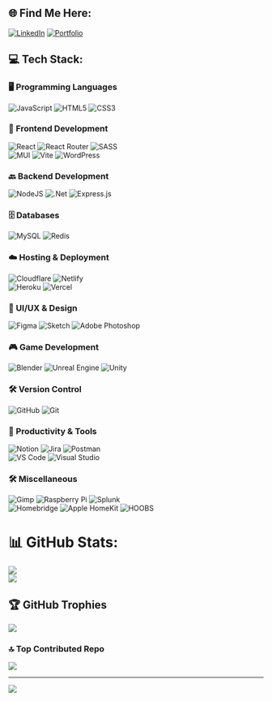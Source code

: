 ## 🌐 Find Me Here:

[![LinkedIn](https://img.shields.io/badge/LinkedIn-blue?style=for-the-badge)](https://www.linkedin.com/in/bailey-leong)
[![Portfolio](https://img.shields.io/badge/portfolio-grey?style=for-the-badge&logo=googlechrome
)](https://www.baileyleong.com)

## 💻 Tech Stack:

### 🖥️ Programming Languages  
![JavaScript](https://img.shields.io/badge/javascript-%23323330.svg?style=flat&logo=javascript&logoColor=%23F7DF1E)  ![HTML5](https://img.shields.io/badge/html5-%23E34F26.svg?style=flat&logo=html5&logoColor=white)  ![CSS3](https://img.shields.io/badge/css3-%231572B6.svg?style=flat&logo=css3&logoColor=white)  

### 🎨 Frontend Development  
![React](https://img.shields.io/badge/react-%2320232a.svg?style=flat&logo=react&logoColor=%2361DAFB)  ![React Router](https://img.shields.io/badge/React_Router-CA4245?style=flat&logo=react-router&logoColor=white)  ![SASS](https://img.shields.io/badge/SASS-hotpink.svg?style=flat&logo=SASS&logoColor=white)  
![MUI](https://img.shields.io/badge/MUI-%230081CB.svg?style=flat&logo=mui&logoColor=white)  ![Vite](https://img.shields.io/badge/vite-%23646CFF.svg?style=flat&logo=vite&logoColor=white)  ![WordPress](https://img.shields.io/badge/WordPress-%23117AC9.svg?style=flat&logo=WordPress&logoColor=white)  

### 🔙 Backend Development  
![NodeJS](https://img.shields.io/badge/node.js-6DA55F?style=flat&logo=node.js&logoColor=white)  ![.Net](https://img.shields.io/badge/.NET-5C2D91?style=flat&logo=.net&logoColor=white)  ![Express.js](https://img.shields.io/badge/Express.js-404D59?style=flat&logo=express&logoColor=white)  

### 🗄️ Databases  
![MySQL](https://img.shields.io/badge/mysql-4479A1.svg?style=flat&logo=mysql&logoColor=white)  ![Redis](https://img.shields.io/badge/redis-%23DD0031.svg?style=flat&logo=redis&logoColor=white)  

### ☁️ Hosting & Deployment  
![Cloudflare](https://img.shields.io/badge/Cloudflare-F38020?style=flat&logo=Cloudflare&logoColor=white)  ![Netlify](https://img.shields.io/badge/netlify-%23000000.svg?style=flat&logo=netlify&logoColor=#00C7B7)  
![Heroku](https://img.shields.io/badge/heroku-%23430098.svg?style=flat&logo=heroku&logoColor=white)  ![Vercel](https://img.shields.io/badge/vercel-%23000000.svg?style=flat&logo=vercel&logoColor=white)  

### 🎨 UI/UX & Design  
![Figma](https://img.shields.io/badge/figma-%23F24E1E.svg?style=flat&logo=figma&logoColor=white)  ![Sketch](https://img.shields.io/badge/Sketch-FFB387?style=flat&logo=sketch&logoColor=black)  ![Adobe Photoshop](https://img.shields.io/badge/adobe%20photoshop-%2331A8FF.svg?style=flat&logo=adobe%20photoshop&logoColor=white)  

### 🎮 Game Development  
![Blender](https://img.shields.io/badge/blender-%23F5792A.svg?style=flat&logo=blender&logoColor=white)  ![Unreal Engine](https://img.shields.io/badge/unrealengine-%23313131.svg?style=flat&logo=unrealengine&logoColor=white)  ![Unity](https://img.shields.io/badge/unity-%23000000.svg?style=flat&logo=unity&logoColor=white)  

### 🛠️ Version Control  
![GitHub](https://img.shields.io/badge/github-%23121011.svg?style=flat&logo=github&logoColor=white)  ![Git](https://img.shields.io/badge/git-%23F05033.svg?style=flat&logo=git&logoColor=white)  

### 📑 Productivity & Tools  
![Notion](https://img.shields.io/badge/Notion-%23000000.svg?style=flat&logo=notion&logoColor=white)  ![Jira](https://img.shields.io/badge/jira-%230A0FFF.svg?style=flat&logo=jira&logoColor=white)  ![Postman](https://img.shields.io/badge/Postman-FF6C37?style=flat&logo=postman&logoColor=white)  
![VS Code](https://img.shields.io/badge/VS%20Code-0078D4?style=flat&logo=visualstudiocode&logoColor=white)  ![Visual Studio](https://img.shields.io/badge/Visual%20Studio-5C2D91?style=flat&logo=visualstudio&logoColor=white)  

### 🛠️ Miscellaneous  
![Gimp](https://img.shields.io/badge/Gimp-657D8B?style=flat&logo=gimp&logoColor=FFFFFF)  ![Raspberry Pi](https://img.shields.io/badge/-Raspberry_Pi-C51A4A?style=flat&logo=Raspberry-Pi)  ![Splunk](https://img.shields.io/badge/splunk-%23000000.svg?style=flat&logo=splunk&logoColor=white)  
![Homebridge](https://img.shields.io/badge/homebridge-%23491F59.svg?style=flat&logo=homebridge&logoColor=white)  ![Apple HomeKit](https://img.shields.io/badge/Apple_HomeKit-FFA500?style=flat&logo=apple&logoColor=white)  ![HOOBS](https://img.shields.io/badge/HOOBS-%23491F59.svg?style=flat&logo=hoobs&logoColor=white)  


# 📊 GitHub Stats:


<picture>
  <source
    srcset="https://github-readme-streak-stats-pink-eight.vercel.app?user=BaileyLeong&theme=neon&hide_border=false#gh-dark-mode-only"
    media="(prefers-color-scheme: dark)"
  />
  <source
    srcset="https://github-readme-streak-stats-pink-eight.vercel.app?user=BaileyLeong&theme=catppuccin-latte#gh-light-mode-only"
    media="(prefers-color-scheme: light), (prefers-color-scheme: no-preference)"
  />
  <img src="https://github-readme-stats-baileyleongs-projects.vercel.app/api?user=BaileyLeong&show_icons=true" />
</picture>
<br/>
<picture>
  <source
    srcset="https://github-readme-stats.vercel.app/api/top-langs/?username=BaileyLeong&theme=neon&hide_border=false&include_all_commits=true&count_private=true&exclude_repo=github-readme-streak-stats&layout=compact#gh-dark-mode-only"
    media="(prefers-color-scheme: dark)"
  />
  <source
    srcset="https://github-readme-stats-baileyleongs-projects.vercel.app/api/top-langs/?username=BaileyLeong&theme=neon&hide_border=false&include_all_commits=true&count_private=true&exclude_repo=github-readme-streak-stats&count_private=true&layout=compact#gh-light-mode-only"
    media="(prefers-color-scheme: light), (prefers-color-scheme: no-preference)"
  />
  <img src="https://github-readme-stats-baileyleongs-projects.vercel.app/api?user=BaileyLeong&show_icons=true" />
</picture>

## 🏆 GitHub Trophies

![](https://github-profile-trophy.vercel.app/?username=BaileyLeong&theme=discord&rank=-?&no-frame=false&no-bg=true&margin-w=4)

### 🔝 Top Contributed Repo

<picture>
  <source
    srcset="https://github-contributor-stats.vercel.app/api?username=BaileyLeong&limit=5&theme=neon&combine_all_yearly_contributions=true#gh-dark-mode-only"
    media="(prefers-color-scheme: dark)"
  />
  <source
    srcset="https://github-contributor-stats.vercel.app/api?username=BaileyLeong&limit=5&theme=catpuccin-latte&combine_all_yearly_contributions=true#gh-light-mode-only"
    media="(prefers-color-scheme: light), (prefers-color-scheme: no-preference)"
  />
  <img src="https://github-readme-streak-stats-pink-eight.vercel.app/api?user=BaileyLeong&show_icons=true" />
</picture>

---

[![](https://visitcount.itsvg.in/api?id=BaileyLeong&icon=0&color=13)](https://visitcount.itsvg.in)

<!-- Proudly created with GPRM ( https://gprm.itsvg.in ) -->
